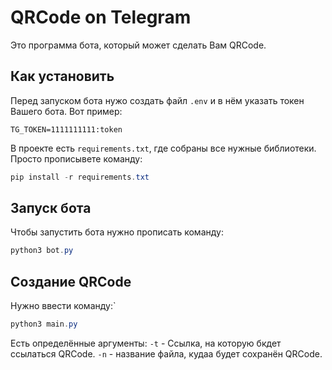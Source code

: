 # QRCode on Telegram
Это программа бота, который может сделать Вам QRCode.

## Как установить
Перед запуском бота нужо создать файл `.env` и в нём указать токен Вашего бота. Вот пример:
```
TG_TOKEN=1111111111:token
```
В проекте есть `requirements.txt`, где собраны все нужные библиотеки. Просто прописывете команду:
```powershell
pip install -r requirements.txt
```

## Запуск бота
Чтобы запустить бота нужно прописать команду:
```powershell
python3 bot.py
```

## Создание QRCode

Нужно ввести команду:`
```powershell
python3 main.py
```
Есть определённые аргументы:
`-t` - Ссылка, на которую бкдет ссылаться QRCode.
`-n` - название файла, кудаа будет сохранён QRCode.
